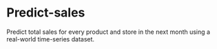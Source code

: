 # Predict-sales
Predict total sales for every product and store in the next month using a real-world time-series dataset.
